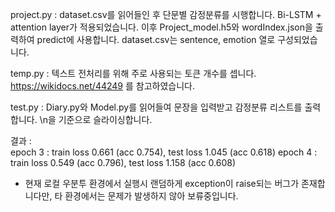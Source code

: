 project.py : dataset.csv를 읽어들인 후 단문별 감정분류를 시행합니다. Bi-LSTM + attention layer가 적용되었습니다.
이후 Project_model.h5와 wordIndex.json을 출력하여 predict에 사용합니다.
dataset.csv는 sentence, emotion 열로 구성되었습니다.

temp.py : 텍스트 전처리를 위해 주로 사용되는 토큰 개수를 셉니다. https://wikidocs.net/44249 를 참고하였습니다.

test.py : Diary.py와 Model.py를 읽어들여 문장을 입력받고 감정분류 리스트를 출력합니다. \n을 기준으로 슬라이싱합니다.

결과 :  
epoch 3 : train loss 0.661 (acc 0.754), test loss 1.045 (acc 0.618)
epoch 4 : train loss 0.549 (acc 0.796), test loss 1.158 (acc 0.608)

* 현재 로컬 우분투 환경에서 실행시 랜덤하게 exception이 raise되는 버그가 존재합니다만, 타 환경에서는 문제가 발생하지 않아 보류중입니다.
